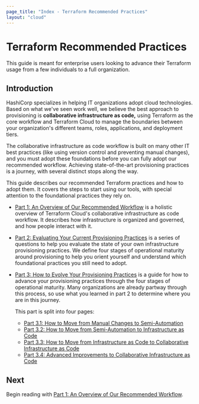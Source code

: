 ```yaml
---
page_title: "Index - Terraform Recommended Practices"
layout: "cloud"
---
```


# Terraform Recommended Practices

This guide is meant for enterprise users looking to advance their Terraform
usage from a few individuals to a full organization.

## Introduction

HashiCorp specializes in helping IT organizations adopt cloud technologies. Based on what we've seen work well, we believe the best approach to provisioning is **collaborative infrastructure as code,** using Terraform as the core workflow and Terraform Cloud to manage the boundaries between your organization's different teams, roles, applications, and deployment tiers.

The collaborative infrastructure as code workflow is built on many other IT best practices (like using version control and preventing manual changes), and you must adopt these foundations before you can fully adopt our recommended workflow. Achieving state-of-the-art provisioning practices is a journey, with several distinct stops along the way.

This guide describes our recommended Terraform practices and how to adopt them. It covers the steps to start using our tools, with special attention to the foundational practices they rely on.

- [Part 1: An Overview of Our Recommended Workflow](./part1.html) is a holistic overview of Terraform Cloud's collaborative infrastructure as code workflow. It describes how infrastructure is organized and governed, and how people interact with it.
- [Part 2: Evaluating Your Current Provisioning Practices](./part2.html) is a series of questions to help you evaluate the state of your own infrastructure provisioning practices. We define four stages of operational maturity around provisioning to help you orient yourself and understand which foundational practices you still need to adopt.
- [Part 3: How to Evolve Your Provisioning Practices](./part3.html) is a guide for how to advance your provisioning practices through the four stages of operational maturity. Many organizations are already partway through this process, so use what you learned in part 2 to determine where you are in this journey.

    This part is split into four pages:

    - [Part 3.1: How to Move from Manual Changes to Semi-Automation](./part3.1.html)
    - [Part 3.2: How to Move from Semi-Automation to Infrastructure as Code](./part3.2.html)
    - [Part 3.3: How to Move from Infrastructure as Code to Collaborative Infrastructure as Code](./part3.3.html)
    - [Part 3.4: Advanced Improvements to Collaborative Infrastructure as Code](./part3.4.html)

## Next

Begin reading with [Part 1: An Overview of Our Recommended Workflow](./part1.html).
